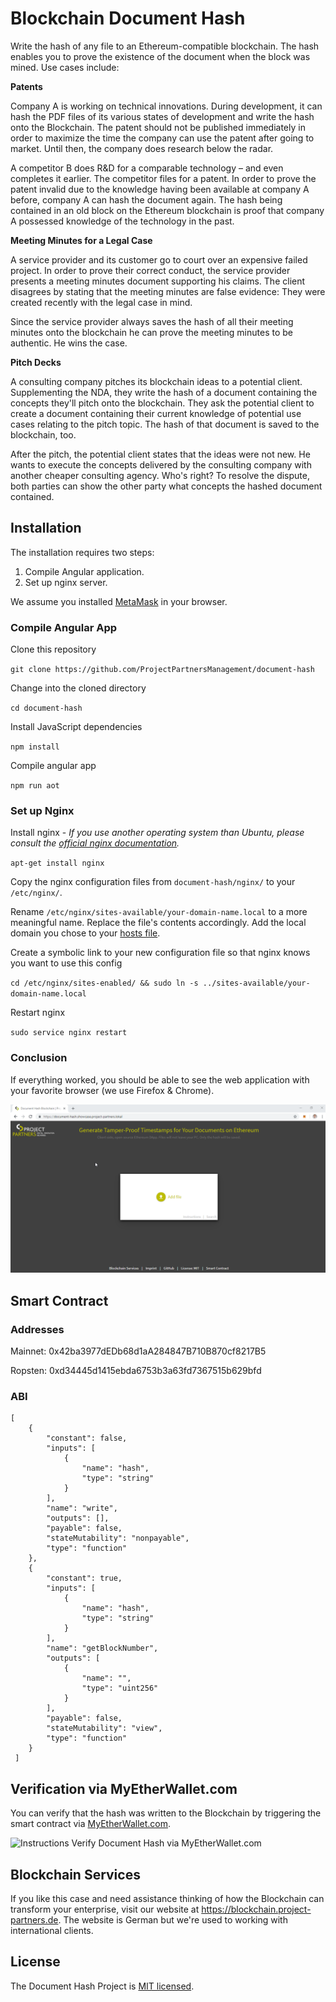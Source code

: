 # Blockchain Document Hash

Write the hash of any file to an Ethereum-compatible blockchain. The hash enables you to prove the existence of the document when the block was mined. Use cases include:

**Patents**

Company A is working on technical innovations. During development, it can hash the PDF files of its various states of development and write the hash onto the Blockchain. The patent should not be published immediately in order to maximize the time the company can use the patent after going to market. Until then, the company does research below the radar.

A competitor B does R&D for a comparable technology – and even completes it earlier. The competitor files for a patent. In order to prove the patent invalid due to the knowledge having been available at company A before, company A can hash the document again. The hash being contained in an old block on the Ethereum blockchain is proof that company A possessed knowledge of the technology in the past.

**Meeting Minutes for a Legal Case**

A service provider and its customer go to court over an expensive failed project. In order to prove their correct conduct, the service provider presents a meeting minutes document supporting his claims. The client disagrees by stating that the meeting minutes are false evidence: They were created recently with the legal case in mind.

Since the service provider always saves the hash of all their meeting minutes onto the blockchain he can prove the meeting minutes to be authentic. He wins the case.

**Pitch Decks**

A consulting company pitches its blockchain ideas to a potential client. Supplementing the NDA, they write the hash of a document containing the concepts they'll pitch onto the blockchain. They ask the potential client to create a document containing their current knowledge of potential use cases relating to the pitch topic. The hash of that document is saved to the blockchain, too.

After the pitch, the potential client states that the ideas were not new. He wants to execute the concepts delivered by the consulting company with another cheaper consulting agency. Who's right? To resolve the dispute, both parties can show the other party what concepts the hashed document contained.

## Installation
The installation requires two steps:
1. Compile Angular application.
1. Set up nginx server.

We assume you installed [MetaMask](https://metamask.io/) in your browser.

### Compile Angular App
Clone this repository

`git clone https://github.com/ProjectPartnersManagement/document-hash`

Change into the cloned directory

`cd document-hash`

Install JavaScript dependencies

`npm install`

Compile angular app

`npm run aot`

### Set up Nginx
Install nginx - *If you use another operating system than Ubuntu, please consult the [official nginx documentation](https://docs.nginx.com/nginx/admin-guide/installing-nginx/installing-nginx-open-source/).*

`apt-get install nginx`

Copy the nginx configuration files from `document-hash/nginx/` to your `/etc/nginx/`.

Rename `/etc/nginx/sites-available/your-domain-name.local` to a more meaningful name. Replace the file's contents accordingly.
Add the local domain you chose to your [hosts file](https://support.rackspace.com/how-to/modify-your-hosts-file/).

Create a symbolic link to your new configuration file so that nginx knows you want to use this config

`cd /etc/nginx/sites-enabled/ && sudo ln -s ../sites-available/your-domain-name.local`

Restart nginx

`sudo service nginx restart`

### Conclusion

If everything worked, you should be able to see the web application with your favorite browser (we use Firefox & Chrome).

![Screenshot of the Document Hash Blockchain Application](https://github.com/ProjectPartnersManagement/document-hash/raw/master/readme-src/screenshot-first-page.png "Screenshot of the first page")

## Smart Contract

### Addresses

Mainnet: 0x42ba3977dEDb68d1aA284847B710B870cf8217B5

Ropsten: 0xd34445d1415ebda6753b3a63fd7367515b629bfd
 

### ABI
```
[
 	{
 		"constant": false,
 		"inputs": [
 			{
 				"name": "hash",
 				"type": "string"
 			}
 		],
 		"name": "write",
 		"outputs": [],
 		"payable": false,
 		"stateMutability": "nonpayable",
 		"type": "function"
 	},
 	{
 		"constant": true,
 		"inputs": [
 			{
 				"name": "hash",
 				"type": "string"
 			}
 		],
 		"name": "getBlockNumber",
 		"outputs": [
 			{
 				"name": "",
 				"type": "uint256"
 			}
 		],
 		"payable": false,
 		"stateMutability": "view",
 		"type": "function"
 	}
 ]
```

## Verification via MyEtherWallet.com
You can verify that the hash was written to the Blockchain by triggering the smart contract via [MyEtherWallet.com](https://www.myetherwallet.com).

![Instructions Verify Document Hash via MyEtherWallet.com](https://github.com/ProjectPartnersManagement/document-hash/raw/master/readme-src/myetherwallet.gif "Instructions MyEtherWallet")

## Blockchain Services
If you like this case and need assistance thinking of how the Blockchain can transform your enterprise, visit our website at https://blockchain.project-partners.de. The website is German but we're used to working with international clients.

## License
The Document Hash Project is [MIT licensed](https://github.com/ProjectPartnersManagement/document-hash/blob/master/LICENSE).